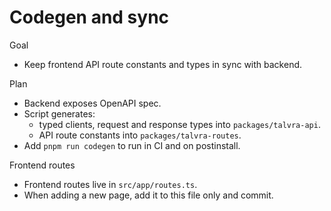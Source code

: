 # Codegen and sync

Goal
- Keep frontend API route constants and types in sync with backend.

Plan
- Backend exposes OpenAPI spec.
- Script generates:
  - typed clients, request and response types into `packages/talvra-api`.
  - API route constants into `packages/talvra-routes`.
- Add `pnpm run codegen` to run in CI and on postinstall.

Frontend routes
- Frontend routes live in `src/app/routes.ts`.
- When adding a new page, add it to this file only and commit.